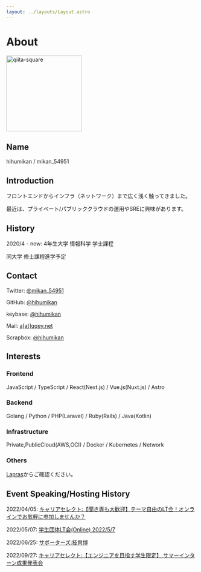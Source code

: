 ```yaml
---
layout: ../layouts/Layout.astro
---
```

# About

<img width="200" alt="qiita-square" src="https://avatars.githubusercontent.com/u/26848713?v=4">

## Name

hihumikan / mikan_54951

## Introduction

フロントエンドからインフラ（ネットワーク）まで広く浅く触ってきました。

最近は、プライベート/パブリッククラウドの運用やSREに興味があります。

## History

2020/4 - now: 4年生大学 情報科学 学士課程

同大学 修士課程進学予定

## Contact

Twitter: [@mikan_54951](https://twitter.com/mikan_54951)

GitHub: [@hihumikan](https://github.com/hihumikan)

keybase: [@hihumikan](https://keybase.io/hihumikan)

Mail: [a[at]qqey.net](mailto:a@qqey.net)

Scrapbox: [@hihumikan](https://scrapbox.io/dev-hihumikan/)

## Interests

### Frontend

JavaScript / TypeScript / React(Next.js) / Vue.js(Nuxt.js) / Astro

### Backend

Golang / Python / PHP(Laravel) / Ruby(Rails) / Java(Kotlin)

### Infrastructure

Private,PublicCloud(AWS,OCI) / Docker / Kubernetes / Network

### Others

[Lapras](https://lapras.com/public/NF3FKZY)からご確認ください。

## Event Speaking/Hosting History

2022/04/05: [キャリアセレクト:【聞き専も大歓迎】テーマ自由のLT会！オンラインでお気軽に参加しませんか？](https://careerselect-studygroup.connpass.com/event/242576/)

2022/05/07: [学生団体LT会(Online) 2022/5/7](https://sysken.connpass.com/event/243739/)

2022/06/25: [サポーターズ:技育博](https://talent.supporterz.jp/geekhaku/2022/)

2022/09/27: [キャリアセレクト:【エンジニアを目指す学生限定】 サマーインターン成果発表会](https://careerselect-studygroup.connpass.com/event/258392/)
